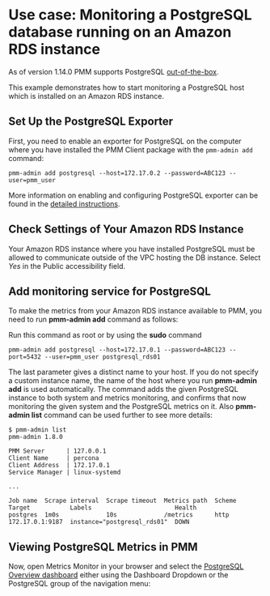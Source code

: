 # Use case: Monitoring a PostgreSQL database running on an Amazon RDS instance

As of version 1.14.0 PMM supports PostgreSQL [out-of-the-box](conf-postgres.md).

This example demonstrates how to start monitoring a PostgreSQL host which is installed on an Amazon RDS instance.

## Set Up the PostgreSQL Exporter

First, you need to enable an exporter for PostgreSQL on the computer where you have installed the PMM Client package with the `pmm-admin add` command:

```
pmm-admin add postgresql --host=172.17.0.2 --password=ABC123 --user=pmm_user
```

More information on enabling and configuring PostgreSQL exporter can be found in the [detailed instructions](conf-postgres.md).

## Check Settings of Your Amazon RDS Instance

Your Amazon RDS instance where you have installed PostgreSQL must be allowed to communicate outside of the VPC hosting the DB instance. Select *Yes* in the Public accessibility field.

## Add monitoring service for PostgreSQL

To make the metrics from your Amazon RDS instance available to PMM, you need to run **pmm-admin add** command as follows:

Run this command as root or by using the **sudo** command

```
pmm-admin add postgresql --host=172.17.0.1 --password=ABC123 --port=5432 --user=pmm_user postgresql_rds01
```

The last parameter gives a distinct name to your host. If you do not specify a custom instance name, the name of the host where you run **pmm-admin add** is used automatically. The command adds the given PostgreSQL instance to both system and metrics monitoring, and confirms that now monitoring the given system and the PostgreSQL metrics on it. Also **pmm-admin list** command can be used further to
see more details:

```
$ pmm-admin list
pmm-admin 1.8.0

PMM Server      | 127.0.0.1
Client Name     | percona
Client Address  | 172.17.0.1
Service Manager | linux-systemd

...

Job name  Scrape interval  Scrape timeout  Metrics path  Scheme  Target           Labels                       Health
postgres  1m0s             10s             /metrics      http    172.17.0.1:9187  instance="postgresql_rds01"  DOWN
```

## Viewing PostgreSQL Metrics in PMM

Now, open Metrics Monitor in your browser and select the [PostgreSQL Overview dashboard](dashboard.postgres-overview.md) either using the Dashboard Dropdown or the PostgreSQL group of the navigation menu:

